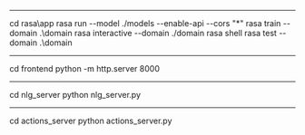 ***********************************************************
cd rasa\app
rasa run --model ./models --enable-api --cors "*"
rasa train --domain .\domain
rasa interactive --domain ./domain
rasa shell
rasa test --domain .\domain
***********************************************************
cd frontend
python -m http.server 8000
***********************************************************
cd nlg_server
python nlg_server.py
***********************************************************
cd actions_server
python actions_server.py